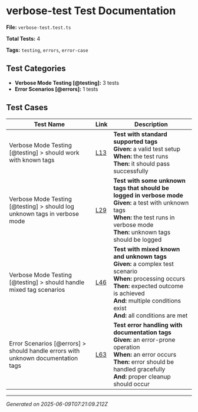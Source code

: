 # verbose-test Test Documentation

**File:** `verbose-test.test.ts`

**Total Tests:** 4

**Tags:** `testing`, `errors`, `error-case`

## Test Categories

- **Verbose Mode Testing [@testing]:** 3 tests
- **Error Scenarios [@errors]:** 1 tests

## Test Cases

| Test Name | Link | Description |
|-----------|------|-------------|
| Verbose Mode Testing [@testing] > should work with known tags | [L13](src/test/verbose-test.test.ts#L13) | **Test with standard supported tags**<br>**Given:** a valid test setup<br>**When:** the test runs<br>**Then:** it should pass successfully |
| Verbose Mode Testing [@testing] > should log unknown tags in verbose mode | [L29](src/test/verbose-test.test.ts#L29) | **Test with some unknown tags that should be logged in verbose mode**<br>**Given:** a test with unknown tags<br>**When:** the test runs in verbose mode<br>**Then:** unknown tags should be logged |
| Verbose Mode Testing [@testing] > should handle mixed tag scenarios | [L46](src/test/verbose-test.test.ts#L46) | **Test with mixed known and unknown tags**<br>**Given:** a complex test scenario<br>**When:** processing occurs<br>**Then:** expected outcome is achieved<br>**And:** multiple conditions exist<br>**And:** all conditions are met |
| Error Scenarios [@errors] > should handle errors with unknown documentation tags | [L63](src/test/verbose-test.test.ts#L63) | **Test error handling with documentation tags**<br>**Given:** an error-prone operation<br>**When:** an error occurs<br>**Then:** error should be handled gracefully<br>**And:** proper cleanup should occur |

---
*Generated on 2025-06-09T07:21:09.212Z*
